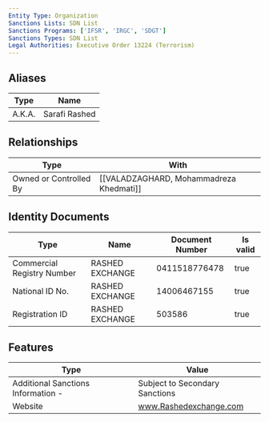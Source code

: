 ```yaml
---
Entity Type: Organization
Sanctions Lists: SDN List
Sanctions Programs: ['IFSR', 'IRGC', 'SDGT']
Sanctions Types: SDN List
Legal Authorities: Executive Order 13224 (Terrorism)
---
```


## Aliases
| Type  | Name      | 
|-------|-----------|
| A.K.A. | Sarafi Rashed |

## Relationships
| Type  | With      | 
|-------|-----------|
| Owned or Controlled By | [[VALADZAGHARD, Mohammadreza Khedmati]] |

## Identity Documents
| Type  | Name      | Document Number | Is valid |
|-------|-----------|-----------------|----------|
| Commercial Registry Number | RASHED EXCHANGE | 0411518776478 | true |
| National ID No. | RASHED EXCHANGE | 14006467155 | true |
| Registration ID | RASHED EXCHANGE | 503586 | true |

## Features
| Type  | Value      |
|-------|------------|
| Additional Sanctions Information - | Subject to Secondary Sanctions |
| Website | www.Rashedexchange.com |
